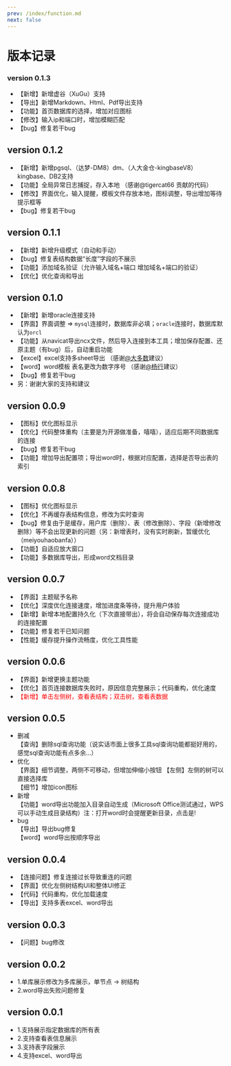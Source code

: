 ```yaml
---
prev: /index/function.md 
next: false
---
```


# 版本记录

### version 0.1.3

* 【新增】新增虚谷（XuGu）支持
* 【导出】新增Markdown、Html、Pdf导出支持
* 【功能】首页数据库的选择，增加对应图标
* 【修改】输入ip和端口时，增加模糊匹配
* 【bug】修复若干bug

## version 0.1.2  
* 【新增】新增pgsql、（达梦-DM8）dm、（人大金仓-kingbaseV8）kingbase、DB2支持
* 【功能】全局异常日志捕捉，存入本地 （感谢@tigercat66 贡献的代码）
* 【修改】界面优化，输入提醒，模板文件存放本地，图标调整，导出增加等待提示框等
* 【bug】修复若干bug

## version 0.1.1  
* 【新增】新增升级模式（自动和手动）
* 【bug】修复表结构数据“长度”字段的不展示
* 【功能】添加域名验证（允许输入域名+端口 增加域名+端口的验证）
* 【优化】优化查询和导出

## version 0.1.0
* 【新增】新增oracle连接支持
* 【界面】界面调整 => `mysql`连接时，数据库非必填；`oracle`连接时，数据库默认为`orcl`
* 【功能】从navicat导出ncx文件，然后导入连接到本工具；增加保存配置、还原主题（有bug）后，自动重启功能
* 【excel】excel支持多sheet导出 （感谢[@大多数](https://gitee.com/whj_sunlight)建议）
* 【word】word模板 表名更改为数字序号 （感谢[@杨行](https://gitee.com/creyanghang)建议）
* 【bug】修复若干bug
* 另：谢谢大家的支持和建议

## version 0.0.9
* 【图标】优化图标显示
* 【优化】代码整体重构（主要是为开源做准备，嘻嘻），适应后期不同数据库的连接
* 【bug】修复若干bug
* 【功能】增加导出配置项；导出word时，根据对应配置，选择是否导出表的索引

## version 0.0.8
* 【图标】优化图标显示
* 【优化】不再缓存表结构信息，修改为实时查询
* 【bug】修复由于是缓存，用户库（删除）、表（修改删除）、字段（新增修改删除）等不会出现更新的问题（另：新增表时，没有实时刷新，暂缓优化（meiyouhaobanfa））
* 【功能】自适应放大窗口
* 【功能】多数据库导出，形成word文档目录

## version 0.0.7
* 【界面】主题赋予名称
* 【优化】深度优化连接速度，增加进度条等待，提升用户体验
* 【新增】新增本地配置持久化（下次直接带出），将会自动保存每次连接成功的连接配置
* 【功能】修复若干已知问题
* 【性能】缓存提升操作流畅度，优化工具性能

## version 0.0.6
* 【界面】新增更换主题功能
* 【优化】首页连接数据库失败时，原因信息完整展示；代码重构，优化速度
* <div style="color:red">【新增】单击左侧树，查看表结构；双击树，查看表数据</div>

## version 0.0.5
* 删减  
  【查询】删除sql查询功能（说实话市面上很多工具sql查询功能都挺好用的，感觉sql查询功能有点多余...）
* 优化  
  【界面】细节调整，两侧不可移动，但增加伸缩小按钮
  【左侧】左侧的树可以直接选择库  
  【细节】增加icon图标
* 新增  
  【功能】word导出功能加入目录自动生成（Microsoft Office测试通过，WPS可以手动生成目录结构）注：打开word时会提醒更新目录，点击是!
* bug  
  【导出】导出bug修复  
  【word】word导出按顺序导出

## version 0.0.4
* 【连接问题】修复连接过长导致重连的问题
* 【界面】优化左侧树结构UI和整体UI修正
* 【代码】代码重构，优化加载速度
* 【导出】支持多表excel、word导出

## version 0.0.3
* 【问题】bug修改

## version 0.0.2
* 1.单库展示修改为多库展示，单节点 -> 树结构
* 2.word导出失败问题修复

## version 0.0.1
* 1.支持展示指定数据库的所有表
* 2.支持查看表信息展示
* 3.支持表字段展示
* 4.支持excel、word导出